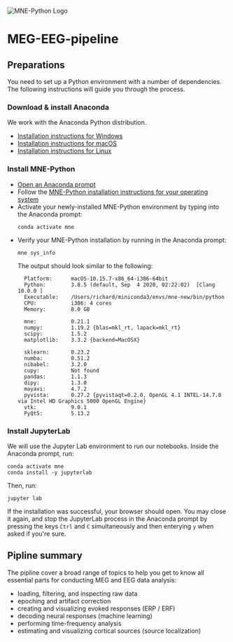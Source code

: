 ![MNE-Python Logo](https://mne.tools/stable/_static/mne_logo.svg "MNE-Python")

# MEG-EEG-pipeline


## Preparations

You need to set up a Python environment with a number of dependencies. The following instructions will guide you through the process.

### Download & install Anaconda

We work with the Anaconda Python distribution.

- [Installation instructions for Windows](https://docs.continuum.io/anaconda/install/windows/)
- [Installation instructions for macOS](https://docs.continuum.io/anaconda/install/mac-os/)
- [Installation instructions for Linux](https://docs.continuum.io/anaconda/install/linux/)

### Install MNE-Python

- [Open an Anaconda prompt](https://docs.continuum.io/anaconda/install/verify-install/#conda)
- Follow the [MNE-Python installation instructions for your operating system](https://mne.tools/stable/install/mne_python.html#for-3d-plotting-and-source-analysis)
- Activate your newly-installed MNE-Python environment by typing into the Anaconda prompt:
  ```
  conda activate mne
  ```
- Verify your MNE-Python installation by running in the Anaconda prompt:
  ```
  mne sys_info
  ```
  The output should look similar to the following:
  ```
    Platform:      macOS-10.15.7-x86_64-i386-64bit
    Python:        3.8.5 (default, Sep  4 2020, 02:22:02)  [Clang 10.0.0 ]
    Executable:    /Users/richard/miniconda3/envs/mne-new/bin/python
    CPU:           i386: 4 cores
    Memory:        8.0 GB

    mne:           0.21.1
    numpy:         1.19.2 {blas=mkl_rt, lapack=mkl_rt}
    scipy:         1.5.2
    matplotlib:    3.3.2 {backend=MacOSX}

    sklearn:       0.23.2
    numba:         0.51.2
    nibabel:       3.2.0
    cupy:          Not found
    pandas:        1.1.3
    dipy:          1.3.0
    mayavi:        4.7.2
    pyvista:       0.27.2 {pyvistaqt=0.2.0, OpenGL 4.1 INTEL-14.7.8 via Intel HD Graphics 5000 OpenGL Engine}
    vtk:           9.0.1
    PyQt5:         5.13.2
    ```

### Install JupyterLab

We will use the Jupyter Lab environment to run our notebooks. Inside the Anaconda prompt, run:
```
conda activate mne
conda install -y jupyterlab
```

Then, run:
```
jupyter lab
```
If the installation was successful, your browser should open. You may close it again, and stop the JupyterLab process in the Anaconda prompt by pressing the keys `Ctrl` and `C` simultaneously and then enterying `y` when asked if you're sure.


## Pipline summary

The pipline cover a broad range of topics to help you get to know all essential parts for conducting MEG and EEG data analysis:

- loading, filtering, and inspecting raw data
- epoching and artifact correction
- creating and visualizing evoked responses (ERP / ERF)
- decoding neural responses (machine learning)
- performing time-frequency analysis
- estimating and visualizing cortical sources (source localization)
